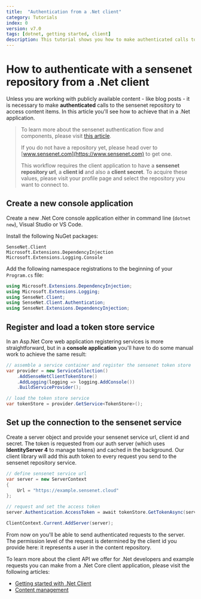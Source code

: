 ```yaml
---
title:  "Authentication from a .Net client"
category: Tutorials
index: 0
version: v7.0
tags: [dotnet, getting started, client]
description: This tutorial shows you how to make authenticated calls to sensenet using the .Net client API.
---
```


# How to authenticate with a sensenet repository from a .Net client
Unless you are working with publicly available content - like blog posts - it is necessary to make **authenticated** calls to the sensenet repository to access content items. In this article you'll see how to achieve that in a .Net application.

> To learn more about the sensenet authentication flow and components, please visit [this article](/concepts/basics/06-authentication).
>
> If you do not have a repository yet, please head over to [www.sensenet.com](https://www.sensenet.com) to get one.
>
> This workflow requires the client application to have a **sensenet repository url**, a **client id** and also a **client secret**. To acquire these values, please visit your profile page and select the repository you want to connect to.

## Create a new console application
Create a new .Net Core console application either in command line (`dotnet new`), Visual Studio or VS Code.

Install the following NuGet packages:

```
SenseNet.Client
Microsoft.Extensions.DependencyInjection
Microsoft.Extensions.Logging.Console
```

Add the following namespace registrations to the beginning of your `Program.cs` file:

```csharp
using Microsoft.Extensions.DependencyInjection;
using Microsoft.Extensions.Logging;
using SenseNet.Client;
using SenseNet.Client.Authentication;
using SenseNet.Extensions.DependencyInjection;
```

## Register and load a token store service
In an Asp.Net Core web application registering services is more straightforward, but in a **console application** you'll have to do some manual work to achieve the same result:

```csharp
// assemble a service container and register the sensenet token store
var provider = new ServiceCollection()
    .AddSenseNetClientTokenStore()
    .AddLogging(logging => logging.AddConsole())
    .BuildServiceProvider();

// load the token store service
var tokenStore = provider.GetService<TokenStore>();
```

## Set up the connection to the sensenet service
Create a server object and provide your sensenet service url, client id and secret. The token is requested from our auth server (which uses **IdentityServer 4** to manage tokens) and cached in the background. Our client library will add this auth token to every request you send to the sensenet repository service.

```csharp
// define sensenet service url
var server = new ServerContext
{
    Url = "https://example.sensenet.cloud"
};

// request and set the access token
server.Authentication.AccessToken = await tokenStore.GetTokenAsync(server, "clientid", "secret");

ClientContext.Current.AddServer(server);
```

From now on you'll be able to send authenticated requests to the server. The permission level of the request is determined by the client id you provide here: it represents a user in the content repository.

To learn more about the client API we offer for .Net developers and example requests you can make from a .Net Core client application, please visit the following articles:

- [Getting started with .Net Client](/tutorials/getting-started/getting-started-dotnet)
- [Content management](/api-docs/content-management) 

